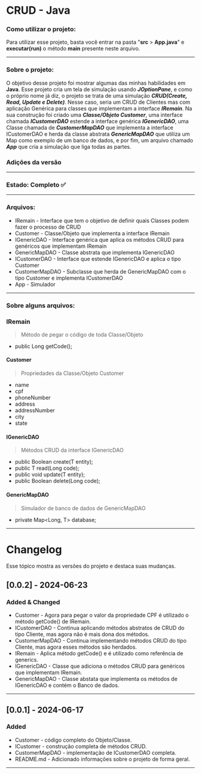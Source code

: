<!-- Título -->
# CRUD - Java

### Como utilizar o projeto:
Para utilizar esse projeto, basta você entrar na pasta "**src** > **App.java**" e **executar(run)** o método **main** presente neste arquivo.

---
### Sobre o projeto:
O objetivo desse projeto foi mostrar algumas das minhas habilidades em **Java**.
Esse projeto cria um tela de simulação usando ***JOptionPane***, e como o próprio nome
já diz, o projeto se trata de uma simulação ***CRUD(Create, Read, Update e Delete)***.
Nesse caso, seria um CRUD de Clientes mas com aplicação Genérica para classes que implementam a interface **_IRemain_**.
Na sua construção foi criado uma ***Classe/Objeto Customer***, uma interface chamada ***ICustomerDAO***
estende a interface genérica ***IGenericDAO***, uma Classe chamada de ***CustomerMapDAO*** que implementa
a interface ICustomerDAO e herda da classe abstrata ***GenericMapDAO*** que utiliza um Map
como exemplo de um banco de dados, e por fim, um arquivo chamado ***App*** que cria a
simulação que liga todas as partes. 
### Adições da versão

---
<!-- Estado de desenvolvimento -->
 ### Estado: Completo ✅ 
 
***
 ### Arquivos:
 * IRemain - Interface que tem o objetivo de definir quais Classes podem fazer o processo de CRUD
 * Customer - Classe/Objeto que implementa a interface IRemain
 * IGenericDAO - Interface genérica que aplica os métodos CRUD para genéricos que implementam IRemain
 * GenericMapDAO - Classe abstrata que implementa IGenericDAO
 * ICustomerDAO - Interface que estende IGenericDAO e aplica o tipo Customer
 * CustomerMapDAO - Subclasse que herda de GenericMapDAO com o tipo Customer e implementa ICustomerDAO
 * App - Simulador
   
---
### Sobre alguns arquivos:

### IRemain
> Método de pegar o código de toda Classe/Objeto
* public Long getCode();

#### Customer 
> Propriedades da Classe/Objeto Customer
* name
* cpf
* phoneNumber
* address
* addressNumber
* city
* state

#### IGenericDAO
> Métodos CRUD da interface IGenericDAO
* public Boolean create(T entity);
* public T read(Long code);
* public void update(T entity);
* public Boolean delete(Long code);

#### GenericMapDAO
> Simulador de banco de dados de GenericMapDAO
* private Map<Long, T> database;

---
# Changelog

Esse tópico mostra as versões do projeto e destaca suas mudanças.

## [0.0.2] - 2024-06-23
### Added & Changed
- Customer - Agora para pegar o valor da propriedade CPF é utilizado o método getCode() de IRemain.
- ICustomerDAO - Continua aplicando métodos abstratos de CRUD do tipo Cliente, mas agora não é mais dona dos métodos.
- CustomerMapDAO - Continua implementando métodos CRUD do tipo Cliente, mas agora esses métodos são herdados.
- IRemain - Aplica método getCode() e é utilizado como referência de generics.
- IGenericDAO - Classe que adiciona o métodos CRUD para genéricos que implementam IRemain.
- GenericMapDAO - Classe abstata que implementa os métodos de IGenericDAO e contém o Banco de dados.
---
## [0.0.1] - 2024-06-17
### Added
- Customer - código completo do Objeto/Classe.
- ICustomer - construção completa de métodos CRUD.
- CustomerMapDAO - implementação de ICustomerDAO completa.
- README.md - Adicionado informações sobre o projeto de forma geral.
---
